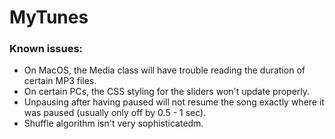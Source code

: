 # MyTunes

### Known issues:
* On MacOS, the Media class will have trouble reading the duration of certain MP3 files.
* On certain PCs, the CSS styling for the sliders won't update properly.
* Unpausing after having paused will not resume the song exactly where it was paused (usually only off by 0.5 - 1 sec).
* Shuffle algorithm isn't very sophisticatedm.
